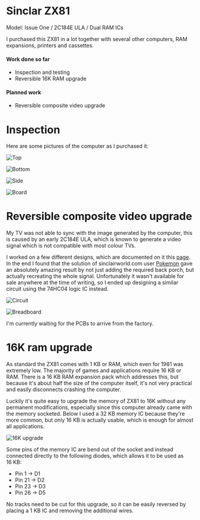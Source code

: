 # Sinclar ZX81 
Model: Issue One / 2C184E ULA / Dual RAM ICs

I purchased this ZX81 in a lot together with several other computers, RAM expansions, printers and cassettes.

#### Work done so far
+ Inspection and testing
+ Reversible 16K RAM upgrade

#### Planned work
+ Reversible composite video upgrade

# Inspection
Here are some pictures of the computer as I purchased it:

![Top](img_001.jpg)

![Bottom](img_002.jpg)

![Side](img_003.jpg)

![Board](img_004.jpg)

# Reversible composite video upgrade
My TV was not able to sync with the image generated by the computer, this is caused by an early 2C184E ULA, which is known to generate a video signal which is not compatible with most colour TVs. 

I worked on a few different designs, which are documented on it this [page](../2021-03-20_Sinclair_ZX81_video_board). In the end I found that the solution of sinclairworld.com user [Pokemon](https://www.sinclairzxworld.com/viewtopic.php?f=6&t=840) gave an absolutely amazing result by not just adding the required back porch, but actually recreating the whole signal. Unfortunately it wasn't available for sale anywhere at the time of writing, so I ended up designing a similar circuit using the 74HC04 logic IC instead. 

![Circuit](composite_img_001.png)

![Breadboard](composite_img_002.jpg)

I'm currently waiting for the PCBs to arrive from the factory.

# 16K ram upgrade
As standard the ZX81 comes with 1 KB or RAM, which even for 1981 was extremely low. The majority of games and applications require 16 KB or RAM. There is a 16 KB RAM expansion pack which addresses this, but because it's about half the size of the computer itself, it's not very practical and easily disconnects crashing the computer. 

Luckily it's quite easy to upgrade the memory of ZX81 to 16K without any permanent modifications, especially since this computer already came with the memory socketed. Below I used a 32 KB memory IC because they're more common, but only 16 KB is actually usable, which is enough for almost all applications.

![16K upgrade](img_005.jpg)

Some pins of the memory IC are bend out of the socket and instead connected directly to the following diodes, which allows it to be used as 16 KB:

+ Pin  1 -> D1
+ Pin 21 -> D2
+ Pin 23 -> D3
+ Pin 26 -> D5

No tracks need to be cut for this upgrade, so it can be easily reversed by placing a 1 KB IC and removing the additional wires. 